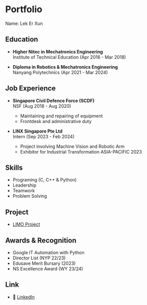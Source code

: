 # Portfolio

Name: Lek Er Xun

## Education
- **Higher Nitec in Mechatronics Engineering**  
  Institute of Technical Education (Apr 2016 - Mar 2018)

- **Diploma in Robotics & Mechatronics Engineering**  
  Nanyang Polytechnics (Apr 2021 - Mar 2024)

## Job Experience
- **Singapore Civil Defence Force (SCDF)**   
  NSF (Aug 2018 - Aug 2020)
  - Maintaining and repairing of equipment
  - Frontdesk and administrative duty

- **LINX Singapore Pte Ltd**      
  Intern (Sep 2023 - Feb 2024)
  - Project involving Machine Vision and Robotic Arm
  - Exhibitor for Industrial Transformation ASIA-PACIFIC 2023

## Skills
- Programing (C, C++ & Python)
- Leadership
- Teamwork
- Problem Solving

## Project
- [LIMO Project](https://github.com/LekErXun149/Limo.git)

## Awards & Recognition
- Google IT Automation with Python
- Director List (NYP 22/23)
- Edusave Merit Bursary (2023)
- NS Excellence Award (WY 23/24)

## Link
- 💼 [LinkedIn](https://www.linkedin.com/in/lekerxun/)


